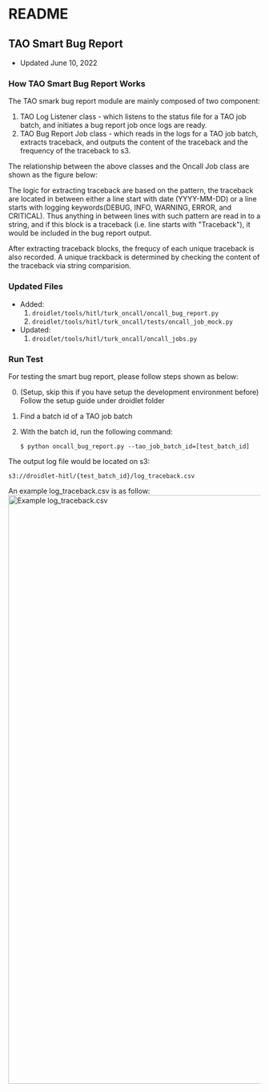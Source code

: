 # README

## TAO Smart Bug Report 
- Updated June 10, 2022
### How TAO Smart Bug Report Works
The TAO smark bug report module are mainly composed of two component:
1. TAO Log Listener class - which listens to the status file for a TAO job batch, and initiates a bug report job once logs are ready. 
2. TAO Bug Report Job class - which reads in the logs for a TAO job batch, extracts traceback, and outputs the content of the traceback and the frequency of the traceback to s3.

The relationship between the above classes and the Oncall Job class are shown as the figure below:

The logic for extracting traceback are based on the pattern, the traceback are located in between either a line start with date (YYYY-MM-DD) or a line starts with logging keywords(DEBUG, INFO, WARNING, ERROR, and CRITICAL). Thus anything in between lines with such pattern are read in to a string, and if this block is a traceback (i.e. line starts with "Traceback"), it would be included in the bug report output. 

After extracting traceback blocks, the frequcy of each unique traceback is also recorded. A unique trackback is determined by checking the content of the traceback via string comparision. 

### Updated Files
- Added:
    1. `droidlet/tools/hitl/turk_oncall/oncall_bug_report.py`
    2. `droidlet/tools/hitl/turk_oncall/tests/oncall_job_mock.py`
- Updated:
    1. `droidlet/tools/hitl/turk_oncall/oncall_jobs.py`

### Run Test
For testing the smart bug report, please follow steps shown as below:

0. (Setup, skip this if you have setup the development environment before) Follow the setup guide under droidlet folder
1. Find a batch id of a TAO job batch
2. With the batch id, run the following command:
    
    ```
    $ python oncall_bug_report.py --tao_job_batch_id=[test_batch_id]
    ```

The output log file would be located on s3:
```
s3://droidlet-hitl/{test_batch_id}/log_traceback.csv 
```
An example log_traceback.csv is as follow:
  <img width="1173" alt="Example log_traceback.csv" src="https://user-images.githubusercontent.com/51009396/173154746-f8dc5247-77b1-4b70-bb35-4c89804beec4.png">
